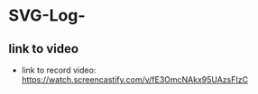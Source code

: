 # SVG-Log-

## link to video
* link to record video: https://watch.screencastify.com/v/fE3OmcNAkx95UAzsFIzC 